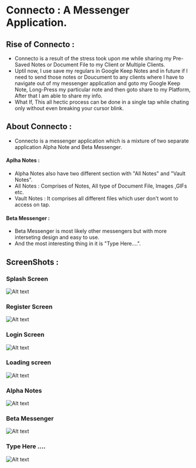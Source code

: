 # Connecto : A Messenger Application.

## Rise of Connecto :

- Connecto is a result of the stress took upon me while sharing my Pre-Saved Notes or Document File to my Client or Multiple Clients.
- Uptil now, I use save my regulars in Google Keep Notes and in future if I need to send those notes or Doucument to any clients where I have to navigate out of my  messenger application and goto my Google Keep Note, Long-Press my particular note and then goto share to my Platform, After that I am able to share my info.
- What If, This all hectic process can be done in a single tap while chating only without even breaking your cursor blink.

## About Connecto :

- Connecto is a messenger application which is a mixture of two separate application Alpha Note and Beta Messenger.

#### Aplha Notes :

- Alpha Notes also have two different section with "All Notes" and "Vault Notes".
- All Notes : Comprises of Notes, All type of Document File, Images ,GIFs etc.
- Vault Notes : It comprises all different files which user don't wont to access on tap.

#### Beta Messenger :

- Beta Messenger is most likely other messengers but with more interseting design and easy to use.
- And the most interesting thing in it is "Type Here....".

## ScreenShots :

### Splash Screen
![Alt text](https://github.com/damakvarshney/Connecto/blob/master/ScreenShots/SplashScreen.png?raw=true "SplashScreen")


### Register Screen  
![Alt text](https://github.com/damakvarshney/Connecto/blob/master/ScreenShots/RegisterScreen.png?raw=true "SplashScreen")


### Login Screen
![Alt text](https://github.com/damakvarshney/Connecto/blob/master/ScreenShots/LoginScreen.png?raw=true "SplashScreen")


### Loading screen
![Alt text](https://github.com/damakvarshney/Connecto/blob/master/ScreenShots/LoadingScreen.png?raw=true "SplashScreen")


### Alpha Notes
![Alt text](https://github.com/damakvarshney/Connecto/blob/master/ScreenShots/AlphaNotes.png?raw=true "SplashScreen")


### Beta Messenger
![Alt text](https://github.com/damakvarshney/Connecto/blob/master/ScreenShots/BetaMessenger.png?raw=true "SplashScreen")


### Type Here .... 
![Alt text](https://github.com/damakvarshney/Connecto/blob/master/ScreenShots/type_here.png?raw=true "SplashScreen")
